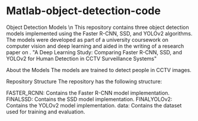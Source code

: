 # Matlab-object-detection-code
Object Detection Models \n
This repository contains three object detection models implemented using the Faster R-CNN, SSD, and YOLOv2 algorithms. The models were developed as part of a university coursework on computer vision and deep learning and aided in the writing of a research paper on .
"A Deep Learning Study: Comparing Faster R-CNN, SSD, and YOLOv2 for Human Detection in CCTV Surveillance Systems"

About the Models
The models are trained to detect people in CCTV images.

Repository Structure
The repository has the following structure:

FASTER_RCNN: Contains the Faster R-CNN model implementation.
FINALSSD: Contains the SSD model implementation.
FINALYOLOv2: Contains the YOLOv2 model implementation.
data: Contains the dataset used for training and evaluation.

